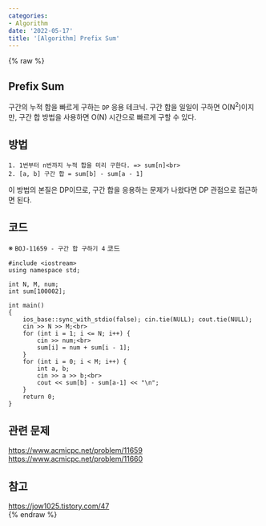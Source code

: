 ```yaml
---
categories:
- Algorithm
date: '2022-05-17'
title: '[Algorithm] Prefix Sum'
---
```


{% raw %}
## Prefix Sum
구간의 누적 합을 빠르게 구하는 `DP` 응용 테크닉. 구간 합을 일일이 구하면 O(N<sup>2</sup>)이지만, 구간 합 방법을 사용하면 O(N) 시간으로 빠르게 구할 수 있다.

## 방법
```
1. 1번부터 n번까지 누적 합을 미리 구한다. => sum[n]<br>
2. [a, b] 구간 합 = sum[b] - sum[a - 1]
```

이 방법의 본질은 DP이므로, 구간 합을 응용하는 문제가 나왔다면 DP 관점으로 접근하면 된다.

## 코드
※ `BOJ-11659 - 구간 합 구하기 4` 코드
```
#include <iostream>
using namespace std;

int N, M, num;
int sum[100002];

int main()
{
	ios_base::sync_with_stdio(false); cin.tie(NULL); cout.tie(NULL);
	cin >> N >> M;<br>
	for (int i = 1; i <= N; i++) {
		cin >> num;<br>
		sum[i] = num + sum[i - 1];
	}
	for (int i = 0; i < M; i++) {
		int a, b;
		cin >> a >> b;<br>
		cout << sum[b] - sum[a-1] << "\n";
	}
	return 0;
}
```

## 관련 문제
https://www.acmicpc.net/problem/11659<br>
https://www.acmicpc.net/problem/11660<br>

## 참고
https://jow1025.tistory.com/47<br>
{% endraw %}